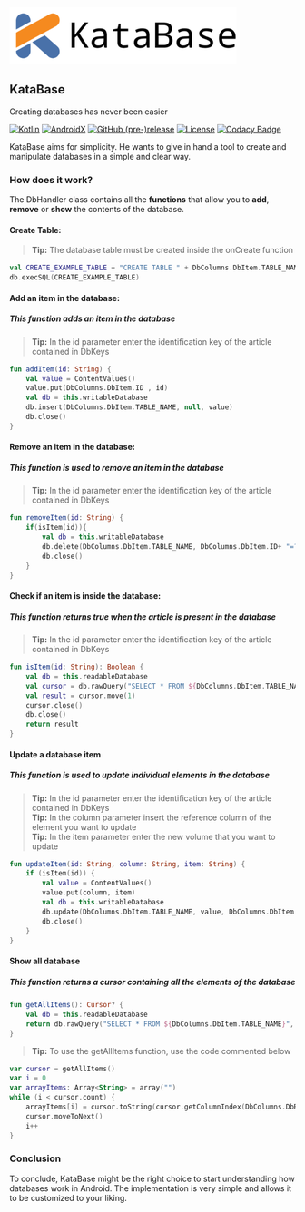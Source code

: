 <img src="docs/katabase_logo.png" alt="Showcase" height="100px">

## KataBase
Creating databases has never been easier

[![Kotlin](https://img.shields.io/badge/Kotlin-1.4.31-f58a1f.svg?style=flat-square)](http://kotlinlang.org)
[![AndroidX](https://img.shields.io/badge/AndroidX-1.3.2-4971a9.svg?style=flat-square)](https://developer.android.com/jetpack/androidx/)
[![GitHub (pre-)release](https://img.shields.io/github/v/release/fctaddia/katabase.svg?color=f77200&label=Release&style=flat-square)](./../../releases)
[![License](https://img.shields.io/github/license/fctaddia/KataBase?color=29a621&label=License)](https://opensource.org/licenses/MIT)
[![Codacy Badge](https://app.codacy.com/project/badge/Grade/c642e1a24d2a44108d53233ede4bee94)](https://www.codacy.com/gh/fctaddia/KataBase/dashboard?utm_source=github.com&amp;utm_medium=referral&amp;utm_content=fctaddia/KataBase&amp;utm_campaign=Badge_Grade)

KataBase aims for simplicity. He wants to give in hand a tool to create and manipulate databases in a simple and clear way.

### How does it work?
The DbHandler class contains all the **functions** that allow you to **add**, **remove** or **show** the contents of the database.

#### Create Table:
> **Tip:** The database table must be created inside the onCreate function
```Kotlin
val CREATE_EXAMPLE_TABLE = "CREATE TABLE " + DbColumns.DbItem.TABLE_NAME + "(" + DbColumns.DbItem.ID + " TEXT PRIMARY KEY)"
db.execSQL(CREATE_EXAMPLE_TABLE)
```
#### Add an item in the database:
##### This function adds an item in the database
> **Tip:** In the id parameter enter the identification key of the article contained in DbKeys
```Kotlin
fun addItem(id: String) {
    val value = ContentValues()
    value.put(DbColumns.DbItem.ID , id)
    val db = this.writableDatabase
    db.insert(DbColumns.DbItem.TABLE_NAME, null, value)
    db.close()
}
```
#### Remove an item in the database:
##### This function is used to remove an item in the database
> **Tip:** In the id parameter enter the identification key of the article contained in DbKeys
```Kotlin
fun removeItem(id: String) {
    if(isItem(id)){
        val db = this.writableDatabase
        db.delete(DbColumns.DbItem.TABLE_NAME, DbColumns.DbItem.ID+ "=?", arrayOf(id))
        db.close()
    }
}
```
#### Check if an item is inside the database:
##### This function returns true when the article is present in the database
> **Tip:** In the id parameter enter the identification key of the article contained in DbKeys
```Kotlin
fun isItem(id: String): Boolean {
    val db = this.readableDatabase
    val cursor = db.rawQuery("SELECT * FROM ${DbColumns.DbItem.TABLE_NAME}  WHERE ${DbColumns.DbItem.ID} = ? ", arrayOf(id) )
    val result = cursor.move(1)
    cursor.close()
    db.close()
    return result
}
```
#### Update a database item
##### This function is used to update individual elements in the database
> **Tip:** In the id parameter enter the identification key of the article contained in DbKeys <br>
> **Tip:** In the column parameter insert the reference column of the element you want to update <br>
> **Tip:** In the item parameter enter the new volume that you want to update
```Kotlin
fun updateItem(id: String, column: String, item: String) {
    if (isItem(id)) {
        val value = ContentValues()
        value.put(column, item)
        val db = this.writableDatabase
        db.update(DbColumns.DbItem.TABLE_NAME, value, DbColumns.DbItem.ID + "=?", arrayOf(id))
        db.close()
    }
}
```
#### Show all database
##### This function returns a cursor containing all the elements of the database
```Kotlin
fun getAllItems(): Cursor? {
    val db = this.readableDatabase
    return db.rawQuery("SELECT * FROM ${DbColumns.DbItem.TABLE_NAME}", null)
}
```
> **Tip:** To use the getAllItems function, use the code commented below
```Kotlin
var cursor = getAllItems()
var i = 0
var arrayItems: Array<String> = array("")
while (i < cursor.count) {
    arrayItems[i] = cursor.toString(cursor.getColumnIndex(DbColumns.DbRoom.ID))
    cursor.moveToNext()
    i++
}
```
### Conclusion
To conclude, KataBase might be the right choice to start understanding how databases work in Android. The implementation is very simple and allows it to be customized to your liking.
